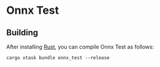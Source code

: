 # Onnx Test

## Building

After installing [Rust](https://rustup.rs/), you can compile Onnx Test as follows:

```shell
cargo xtask bundle onnx_test --release
```
